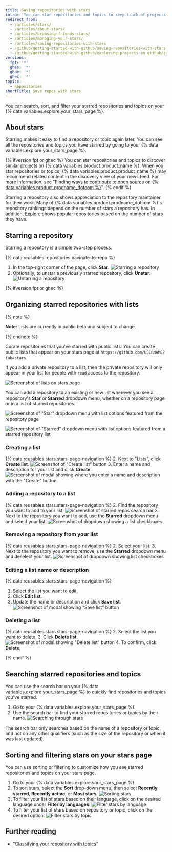 ```yaml
---
title: Saving repositories with stars
intro: 'You can star repositories and topics to keep track of projects you find interesting{% ifversion fpt or ghec %} and discover related content in your news feed{% endif %}.'
redirect_from:
  - /articles/stars/
  - /articles/about-stars/
  - /articles/browsing-friends-stars/
  - /articles/managing-your-stars/
  - /articles/saving-repositories-with-stars
  - /github/getting-started-with-github/saving-repositories-with-stars
  - /github/getting-started-with-github/exploring-projects-on-github/saving-repositories-with-stars
versions:
  fpt: '*'
  ghes: '*'
  ghae: '*'
  ghec: '*'
topics:
  - Repositories
shortTitle: Save repos with stars
---
```

You can search, sort, and filter your starred repositories and topics on your {% data variables.explore.your_stars_page %}.

## About stars

Starring makes it easy to find a repository or topic again later. You can see all the repositories and topics you have starred by going to your {% data variables.explore.your_stars_page %}.

{% ifversion fpt or ghec %}
You can star repositories and topics to discover similar projects on {% data variables.product.product_name %}. When you star repositories or topics, {% data variables.product.product_name %} may recommend related content in the discovery view of your news feed. For more information, see "[Finding ways to contribute to open source on {% data variables.product.prodname_dotcom %}](/github/getting-started-with-github/finding-ways-to-contribute-to-open-source-on-github)".
{% endif %}

Starring a repository also shows appreciation to the repository maintainer for their work. Many of {% data variables.product.prodname_dotcom %}'s repository rankings depend on the number of stars a repository has. In addition, [Explore](https://github.com/explore) shows popular repositories based on the number of stars they have.

## Starring a repository

Starring a repository is a simple two-step process.

{% data reusables.repositories.navigate-to-repo %}
1. In the top-right corner of the page, click **Star**.
![Starring a repository](/assets/images/help/stars/starring-a-repository.png)
1. Optionally, to unstar a previously starred repository, click **Unstar**.
![Untarring a repository](/assets/images/help/stars/unstarring-a-repository.png)

{% ifversion fpt or ghec %}
## Organizing starred repositories with lists

{% note %}

**Note:** Lists are currently in public beta and subject to change.

{% endnote %}

Curate repositories that you've starred with public lists. You can create public lists that appear on your stars page at `https://github.com/USERNAME?tab=stars`.

If you add a private repository to a list, then the private repository will only appear in your list for people with `read` access to the repository.

![Screenshot of lists on stars page](/assets/images/help/stars/lists-overview-on-stars-page.png)

You can add a repository to an existing or new list wherever you see a repository's **Star** or **Starred** dropdown menu, whether on a repository page or in a list of starred repositories. 

![Screenshot of "Star" dropdown menu with list options featured from the repository page](/assets/images/help/stars/stars-dropdown-on-repo.png)

![Screenshot of "Starred" dropdown menu with list options featured from a starred repository list](/assets/images/help/stars/add-repo-to-list.png)

### Creating a list

{% data reusables.stars.stars-page-navigation %}
2. Next to "Lists", click **Create list**.
  ![Screenshot of "Create list" button](/assets/images/help/stars/create-list.png)
3. Enter a name and description for your list and click **Create**.
  ![Screenshot of modal showing where you enter a name and description with the "Create" button.](/assets/images/help/stars/create-list-with-description.png)

### Adding a repository to a list

{% data reusables.stars.stars-page-navigation %}
2. Find the repository you want to add to your list.
  ![Screenshot of starred repos search bar](/assets/images/help/stars/search-bar-for-starred-repos.png)
3. Next to the repository you want to add, use the **Starred** dropdown menu and select your list.
  ![Screenshot of dropdown showing a list checkboxes](/assets/images/help/stars/add-repo-to-list.png)

### Removing a repository from your list

{% data reusables.stars.stars-page-navigation %}
2. Select your list.
3. Next to the repository you want to remove, use the **Starred** dropdown menu and deselect your list.
  ![Screenshot of dropdown showing list checkboxes](/assets/images/help/stars/add-repo-to-list.png)

### Editing a list name or description

{% data reusables.stars.stars-page-navigation %}
1. Select the list you want to edit.
2. Click **Edit list**.
3. Update the name or description and click **Save list**.
  ![Screenshot of modal showing "Save list" button](/assets/images/help/stars/edit-list-options.png) 

### Deleting a list

{% data reusables.stars.stars-page-navigation %}
2. Select the list you want to delete.
3. Click **Delete list**.
  ![Screenshot of modal showing "Delete list" button](/assets/images/help/stars/edit-list-options.png)
4. To confirm, click **Delete**.

{% endif %}

## Searching starred repositories and topics

You can use the search bar on your {% data variables.explore.your_stars_page %} to quickly find repositories and topics you've starred. 

1. Go to your {% data variables.explore.your_stars_page %}.
1. Use the search bar to find your starred repositories or topics by their name.
![Searching through stars](/assets/images/help/stars/stars_search_bar.png)

The search bar only searches based on the name of a repository or topic, and not on any other qualifiers (such as the size of the repository or when it was last updated).

## Sorting and filtering stars on your stars page

You can use sorting or filtering to customize how you see starred repositories and topics on your stars page.

1. Go to your {% data variables.explore.your_stars_page %}.
1. To sort stars, select the **Sort** drop-down menu, then select **Recently starred**, **Recently active**, or **Most stars**.
![Sorting stars](/assets/images/help/stars/stars_sort_menu.png)
1. To filter your list of stars based on their language, click on the desired language under **Filter by languages**.
![Filter stars by language](/assets/images/help/stars/stars_filter_language.png)
1. To filter your list of stars based on repository or topic, click on the desired option.
![Filter stars by topic](/assets/images/help/stars/stars_filter_topic.png)

## Further reading

- "[Classifying your repository with topics](/articles/classifying-your-repository-with-topics)"
